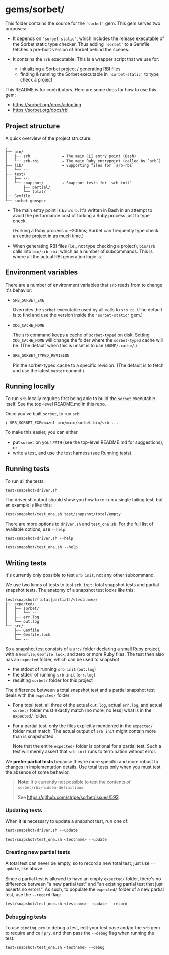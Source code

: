 # gems/sorbet/

This folder contains the source for the `'sorbet'` gem. This gem serves two
purposes:

- It depends on `'sorbet-static'`, which includes the release executable of the
  Sorbet static type checker. Thus adding `'sorbet'` to a Gemfile fetches a
  pre-built version of Sorbet behind the scenes.

- It contains the `srb` executable. This is a wrapper script that we use for:

  - initializing a Sorbet project / generating RBI files
  - finding & running the Sorbet executable in `'sorbet-static'` to type check a
    project

This README is for contributors. Here are some docs for how to use this gem:

- <https://sorbet.org/docs/adopting>
- <https://sorbet.org/docs/rbi>


## Project structure

A quick overview of the project structure:

```
.
├── bin/
│   ├── srb              → The main CLI entry point (Bash)
│   └── srb-rbi          → The main Ruby entrypoint (called by `srb`)
├── lib/                 → Supporting files for `srb-rbi`
│   └── ···
├── test/
│   ├── ···
│   └── snapshot/        → Snapshot tests for `srb init`
│       ├── partial/
│       └── total/
├── Gemfile
└── sorbet.gemspec
```

- The main entry point is `bin/srb`. It's written in Bash in an attempt to avoid
  the performance cost of forking a Ruby process just to type check.

  (Forking a Ruby process = ~200ms; Sorbet can frequently type check an entire
  project in as much time.)

- When generating RBI files (i.e., not type checking a project), `bin/srb` calls
  into `bin/srb-rbi`, which as a number of subcommands. This is where all the
  actual RBI generation logic is.


## Environment variables

There are a number of environment variables that `srb` reads from to change it's
behavior:

- `SRB_SORBET_EXE`

  Overrides the `sorbet` executable used by all calls to `srb tc`.
  (The default is to find and use the version inside the `'sorbet-static'` gem.)

- `XDG_CACHE_HOME`

  The `srb` command keeps a cache of `sorbet-typed` on disk. Setting
  `XDG_CACHE_HOME` will change the folder where the `sorbet-typed` cache will
  be. (The default when this is unset is to use `$HOME/.cache/`.)

- `SRB_SORBET_TYPED_REVISION`

  Pin the sorbet-typed cache to a specific revision. (The default is to fetch
  and use the latest `master` commit.)


## Running locally

To run `srb` locally requires first being able to build the `sorbet` executable
itself. See the top-level README.md in this repo.

Once you've built `sorbet`, to run `srb`:

```
❯ SRB_SORBET_EXE=bazel-bin/main/sorbet bin/srb ...
```

To make this easier, you can either

- put `sorbet` on your `PATH` (see the top-level README.md for suggestions), or
- write a test, and use the test harness (see [Running tests](#running-tests)).


## Running tests

To run all the tests:

```
test/snapshot/driver.sh
```

The driver.sh output should show you how to re-run a single failing test, but an
example is like this:

```
test/snapshot/test_one.sh test/snapshot/total/empty
```

There are more options to `driver.sh` and `test_one.sh`. For the full list of
available options, use `--help`:

```
test/snapshot/driver.sh --help

test/snapshot/test_one.sh --help
```


## Writing tests

It's currently only possible to test `srb init`, not any other subcommand.

We use two kinds of tests to test `srb init`: total snapshot tests and partial
snapshot tests. The anatomy of a snapshot test looks like this:

```
test/snapshot/(total|partial)/<testname>/
├── expected/
│   ├── sorbet/
│   │   └── ···
│   ├── err.log
│   └── out.log
└── src/
    ├── Gemfile
    ├── Gemfile.lock
    └── ···
```

So a snapshot test consists of a `src/` folder declaring a small Ruby project,
with a `Gemfile`, `Gemfile.lock`, and zero or more Ruby files. The test then
also has an `expected` folder, which can be used to snapshot

- the stdout of running `srb init` (`out.log`)
- the stderr of running `srb init` (`err.log`)
- resulting `sorbet/` folder for this project

The difference between a total snapshot test and a partial snapshot test deals
with the `expected/` folder:

- For a total test, all three of the actual `out.log`, actual `err.log`, and
  actual `sorbet/` folder must exactly match (no more, no less) what is in the
  `expected/` folder.

- For a partial test, only the files explicitly mentioned in the `expected/`
  folder must match. The actual output of `srb init` might contain more than is
  snapshotted.

  Note that the entire `expected/` folder is optional for a partial test. Such a
  test will merely assert that `srb init` runs to termination without error.

We **prefer partial tests** because they're more specific and more robust to
changes in implementation details. Use total tests only when you must test the
absence of some behavior.

> **Note**: It's currently not possible to test the contents of
> `sorbet/rbi/hidden-definitions`.
>
> See <https://github.com/stripe/sorbet/issues/593>.

### Updating tests

When it **is** necessary to update a snapshot test, run one of:

```
test/snapshot/driver.sh --update

test/snapshot/test_one.sh <testname> --update
```

### Creating new partial tests

A total test can never be empty, so to record a new total test, just use
`--update`, like above.

Since a partial test is allowed to have an empty `expected/` folder, there's no
difference between "a new partial test" and "an existing partial test that just
asserts no errors". As such, to populate the `expected/` folder of a new partial
test, use the `--record` flag:

```
test/snapshot/test_one.sh <testname> --update --record
```

### Debugging tests

To use `binding.pry` to debug a test, edit your test case and/or the `srb` gem
to require and call `pry`, and then pass the `--debug` flag when running the
test:

```
test/snapshot/test_one.sh <testname> --debug
```

